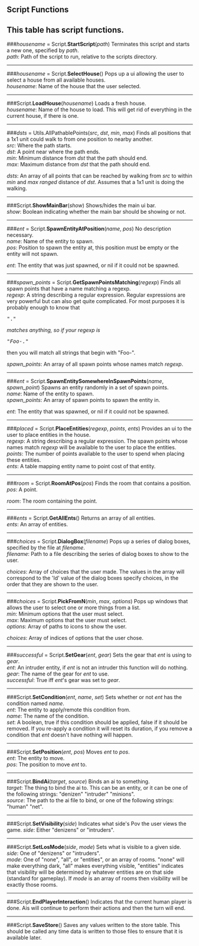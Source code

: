 Script Functions
----------------

This table has script functions.
------

###_housename_ = Script.__StartScript__(_path_)
Terminates this script and starts a new one, specified by _path_.  
_path_: Path of the script to run, relative to the scripts directory.  

------

###_housename_ = Script.__SelectHouse__()
Pops up a ui allowing the user to select a house from all available houses.  
_housename_: Name of the house that the user selected.  

------

###Script.__LoadHouse__(_housename_)
Loads a fresh house.  
_housename_: Name of the house to load.  This will get rid of everything in the current house, if there is one.

------

###_dsts_ = Utils.AllPathablePoints(_src_, _dst_, _min_, _max_)
Finds all positions that a 1x1 unit could walk to from one position to nearby another.  
_src_: Where the path starts.  
_dst_: A point near where the path ends.  
_min_: Minimum distance from _dst_ that the path should end.  
_max_: Maximum distance from _dst_ that the path should end.  

_dsts_: An array of all points that can be reached by walking from _src_ to within _min_ and _max_ *ranged* distance of _dst_.  Assumes that a 1x1 unit is doing the walking.

------

###Script.__ShowMainBar__(_show_)
Shows/hides the main ui bar.  
_show_: Boolean indicating whether the main bar should be showing or not.  

------

###_ent_ = Script.__SpawnEntityAtPosition__(_name_, _pos_)
No description necessary.  
_name_: Name of the entity to spawn.  
_pos_: Position to spawn the entity at, this position must be empty or the entity will not spawn.  

_ent_: The entity that was just spawned, or nil if it could not be spawned.  

------

###_spawn_points_ = Script.__GetSpawnPointsMatching__(_regexp_)
Finds all spawn points that have a name matching a regexp.  
_regexp_: A string describing a regular expression.  Regular expressions are very powerful but can also get quite complicated.  For most purposes it is probably enough to know that <pre>".*"</pre> matches anything, so if your regexp is <pre>"Foo-.*"</pre> then you will match all strings that begin with "Foo-".  

_spawn_points_: An array of all spawn points whose names match _regexp_.  

------

###_ent_ = Script.__SpawnEntitySomewhereInSpawnPoints__(_name_, _spawn_point_)
Spawns an entity randomly in a set of spawn points.  
_name_: Name of the entity to spawn.  
_spawn_points_: An array of spawn points to spawn the entity in.  

_ent_: The entity that was spawned, or nil if it could not be spawned.

------

###_placed_ = Script.__PlaceEntities__(_regexp_, _points_, _ents_)
Provides an ui to the user to place entities in the house.  
_regexp_: A string describing a regular expression.  The spawn points whose names match _regexp_ will be available to the user to place the entities.  
_points_: The number of points available to the user to spend when placing these entities.  
_ents_: A table mapping entity name to point cost of that entity.  

------

###_room_ = Script.__RoomAtPos__(_pos_)
Finds the room that contains a position.  
_pos_: A point.  

_room_: The room containing the point.  

------

###_ents_ = Script.__GetAllEnts__()
Returns an array of all entities.  
_ents_: An array of entities.

------

###_choices_ = Script.__DialogBox__(_filename_)
Pops up a series of dialog boxes, specified by the file at _filename_.  
_filename_: Path to a file describing the series of dialog boxes to show to the user.  

_choices_: Array of choices that the user made.  The values in the array will correspond to the 'Id' value of the dialog boxes specify choices, in the order that they are shown to the user.  

------

###_choices_ = Script.__PickFromN__(_min_, _max_, _options_)
Pops up windows that allows the user to select one or more things from a list.  
_min_: Minimum options that the user must select.  
_max_: Maximum options that the user must select.  
_options_: Array of paths to icons to show the user.  

_choices_: Array of indices of options that the user chose.  

------

###_successful_ = Script.__SetGear__(_ent_, _gear_)
Sets the gear that _ent_ is using to _gear_.  
_ent_: An intruder entity, if _ent_ is not an intruder this function will do nothing.  
_gear_: The name of the gear for _ent_ to use.  
_successful_: True iff _ent_'s gear was set to _gear_.  

------

###Script.__SetCondition__(_ent_, _name_, _set_)
Sets whether or not _ent_ has the condition named _name_.  
_ent_: The entity to apply/remote this condition from.  
_name_: The name of the condition.  
_set_: A boolean, true if this condition should be applied, false if it should be removed.  If you re-apply a condition it will reset its duration, if you remove a condition that _ent_ doesn't have nothing will happen.  

------

###Script.__SetPosition__(_ent_, _pos_)
Moves _ent_ to _pos_.  
_ent_: The entity to move.  
_pos_: The position to move _ent_ to.  

------

###Script.__BindAi__(_target_, _source_)
Binds an ai to something.  
_target_: The thing to bind the ai to.  This can be an entity, or it can be one of the following strings: "denizen" "intruder" "minions".  
_source_: The path to the ai file to bind, or one of the following strings: "human" "net".  

------

###Script.__SetVisibility__(_side_)
Indicates what side's Pov the user views the game.
_side_: Either "denizens" or "intruders".  

------

###Script.__SetLosMode__(_side_, _mode_)
Sets what is visible to a given side.  
_side_: One of "denizens" or "intruders".  
_mode_: One of "none", "all", or "entities", or an array of rooms.  "none" will make everything dark, "all" makes everything visible, "entities" indicates that visibility will be determined by whatever entities are on that side (standard for gameplay).  If _mode_ is an array of rooms then visibility will be exactly those rooms.

------

###Script.__EndPlayerInteraction__()
Indicates that the current human player is done.  Ais will continue to perform their actions and then the turn will end.  

------

###Script.__SaveStore__()
Saves any values written to the store table.  This should be called any time data is written to those files to ensure that it is available later.  


